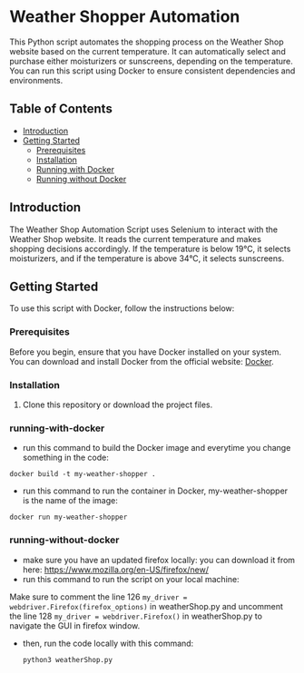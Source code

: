 # Weather Shopper Automation

This Python script automates the shopping process on the Weather Shop website based on the current temperature. It can automatically select and purchase either moisturizers or sunscreens, depending on the temperature. You can run this script using Docker to ensure consistent dependencies and environments.

## Table of Contents
- [Introduction](#introduction)
- [Getting Started](#getting-started)
  - [Prerequisites](#prerequisites)
  - [Installation](#installation)
  - [Running with Docker](#running-with-docker)
  - [Running without Docker](#running-without-docker)


## Introduction

The Weather Shop Automation Script uses Selenium to interact with the Weather Shop website. It reads the current temperature and makes shopping decisions accordingly. If the temperature is below 19°C, it selects moisturizers, and if the temperature is above 34°C, it selects sunscreens.

## Getting Started

To use this script with Docker, follow the instructions below:

### Prerequisites

Before you begin, ensure that you have Docker installed on your system. You can download and install Docker from the official website: [Docker](https://www.docker.com/get-started).

### Installation

1. Clone this repository or download the project files.

### running-with-docker
  - run this command to build the Docker image and everytime you change something in the code:

   ```docker build -t my-weather-shopper . ```
  - run this command to run the container in Docker, my-weather-shopper is the name of the image:

   ```docker run my-weather-shopper```
  
### running-without-docker
- make sure you have an updated firefox locally: you can download it from here:
https://www.mozilla.org/en-US/firefox/new/
- run this command to run the script on your local machine:

Make sure to comment the line 126 ```my_driver = webdriver.Firefox(firefox_options)``` in weatherShop.py and uncomment the line 128 ```my_driver = webdriver.Firefox()``` in weatherShop.py to navigate the GUI in firefox window.

- then, run the code locally with this command:

  ```python3 weatherShop.py```



   

